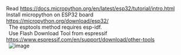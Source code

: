 Read https://docs.micropython.org/en/latest/esp32/tutorial/intro.html  
Install micropython on ESP32 board https://micropython.org/download/esp32/  
  &ensp;The esptools method requires esp-idf.  
  &ensp;Use Flash Download Tool from espressif https://www.espressif.com/en/support/download/other-tools  
  &ensp;![image](https://github.com/mryokai/esp32-micropython-installation/assets/136013177/eeda586c-f026-47a2-a0fb-729715f728be)  



